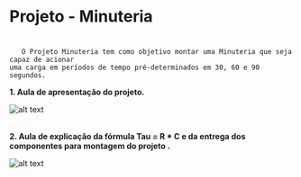 # Projeto - Minuteria  <h1>
       O Projeto Minuteria tem como objetivo montar uma Minuteria que seja capaz de acionar 
    uma carga em períodos de tempo pré-determinados em 30, 60 e 90 segundos.     

**1. Aula de apresentação do projeto.** <br />  

![alt text](https://github.com/DaniloCS55/Projeto-Minuteria-/blob/main/01_AulaSELAN_12_09.jpeg)<br /><br />

**2. Aula de explicação da fórmula Tau = R * C e da entrega dos componentes para montagem do projeto .** <br />  

![alt text](https://github.com/DaniloCS55/Projeto-Minuteria-/blob/main/02_AulaSELAN_19_09.jpeg)

